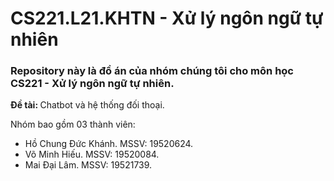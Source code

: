 # CS221.L21.KHTN - Xử lý ngôn ngữ tự nhiên

<h3> Repository này là đồ án của nhóm chúng tôi cho môn học CS221 - Xử lý ngôn ngữ tự nhiên. </h3>

<b> Đề tài: </b> Chatbot và hệ thống đối thoại.

Nhóm bao gồm 03 thành viên:

- Hồ Chung Đức Khánh. MSSV: 19520624.
- Võ Minh Hiếu. MSSV: 19520084.
- Mai Đại Lâm. MSSV: 19521739.
